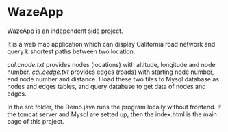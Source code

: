 # WazeApp

 WazeApp is an independent side project.
 
 It is a web map application which can display California road network and query k shortest paths between two location.
 
*cal.cnode.txt* provides nodes (locations) with altitude, longitude and node number. *cal.cedge.txt* provides edges (roads) with starting node number, end node number and distance. I load these two files to Mysql database as nodes and edges tables, and query database to get data of nodes and edges.

In the src folder, the Demo.java runs the program locally without frontend. If the tomcat server and Mysql are setted up, then the index.html is the main page of this project.


